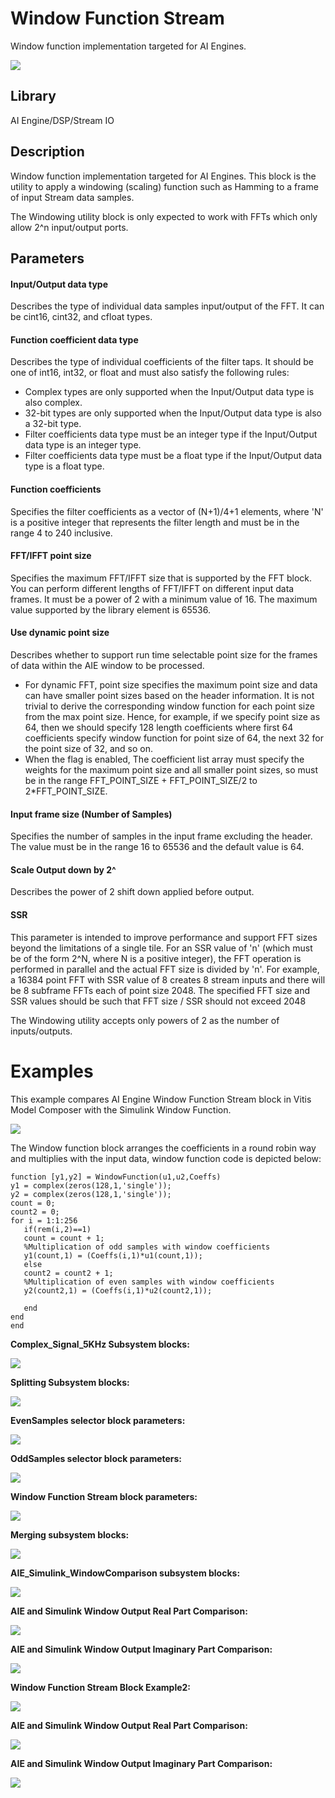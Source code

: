 # Window Function Stream

Window function implementation targeted for AI Engines.

![](./Images/block.png)

## Library

AI Engine/DSP/Stream IO

## Description

Window function implementation targeted for AI Engines. This block is
the utility to apply a windowing (scaling) function such as Hamming to a
frame of input Stream data samples.

The Windowing utility block is only expected to work with FFTs which
only allow 2^n input/output ports.

## Parameters

#### Input/Output data type

Describes the type of individual data samples input/output of the
  FFT. It can be cint16, cint32, and cfloat types.

#### Function coefficient data type
Describes the type of individual coefficients of the filter taps. It
  should be one of int16, int32, or float and must also satisfy the
  following rules:
  - Complex types are only supported when the Input/Output data type is
    also complex.
- 32-bit types are only supported when the Input/Output data type is
    also a 32-bit type.
- Filter coefficients data type must be an integer type if the
    Input/Output data type is an integer type.
- Filter coefficients data type must be a float type if the
    Input/Output data type is a float type.

#### Function coefficients

Specifies the filter coefficients as a vector of (N+1)/4+1 elements,
  where 'N' is a positive integer that represents the filter length and
  must be in the range 4 to 240 inclusive.

#### FFT/IFFT point size

Specifies the maximum FFT/IFFT size that is supported by the FFT block.
  You can perform different lengths of FFT/IFFT on different input data
  frames. It must be a power of 2 with a minimum value of 16. The
  maximum value supported by the library element is 65536.

#### Use dynamic point size
Describes whether to support run time selectable point size for the
  frames of data within the AIE window to be processed.
* For dynamic FFT, point size specifies the maximum point size and data
  can have smaller point sizes based on the header information. It is
  not trivial to derive the corresponding window function for each point
  size from the max point size. Hence, for example, if we specify point
  size as 64, then we should specify 128 length coefficients where first
  64 coefficients specify window function for point size of 64, the next
  32 for the point size of 32, and so on.
* When the flag is enabled, The coefficient list array must specify the
  weights for the maximum point size and all smaller point sizes, so
  must be in the range FFT_POINT_SIZE + FFT_POINT_SIZE/2 to
  2\*FFT_POINT_SIZE.

#### Input frame size (Number of Samples)

Specifies the number of samples in the input frame excluding the
  header. The value must be in the range 16 to 65536 and the default
  value is 64.

#### Scale Output down by 2^

Describes the power of 2 shift down applied before output.

#### SSR

This parameter is intended to improve performance and support FFT
  sizes beyond the limitations of a single tile. For an SSR value of 'n'
  (which must be of the form 2^N, where N is a positive integer), the
  FFT operation is performed in parallel and the actual FFT size is
  divided by 'n'. For example, a 16384 point FFT with SSR value of 8
  creates 8 stream inputs and there will be 8 subframe FFTs each of
  point size 2048. The specified FFT size and SSR values should be such
  that FFT size / SSR should not exceed 2048

The Windowing utility accepts only powers of 2 as the number of
  inputs/outputs.

# Examples 
This example compares AI Engine Window Function Stream block in Vitis Model Composer with the Simulink Window Function.

![](./Images/WindowStream_Ex1.png)

The Window function block arranges the coefficients in a round robin way and multiplies with the input data,
window function code is depicted below:


```
function [y1,y2] = WindowFunction(u1,u2,Coeffs)
y1 = complex(zeros(128,1,'single'));
y2 = complex(zeros(128,1,'single'));
count = 0;
count2 = 0;
for i = 1:1:256
   if(rem(i,2)==1)  
   count = count + 1;
   %Multiplication of odd samples with window coefficients
   y1(count,1) = (Coeffs(i,1)*u1(count,1)); 
   else           
   count2 = count2 + 1;
   %Multiplication of even samples with window coefficients
   y2(count2,1) = (Coeffs(i,1)*u2(count2,1)); 

   end
end
end
```
**Complex_Signal_5KHz Subsystem blocks:**

![](./Images/Complex_Signal_5KHz.png)

**Splitting Subsystem blocks:**

![](./Images/Splitting_Subsystem.png)

**EvenSamples selector block parameters:**

![](./Images/EvenSamples_Selector_BlockParameters.png)

**OddSamples selector block parameters:**

![](./Images/OddSample_Selector_BlockParameters.png)

**Window Function Stream block parameters:**

![](./Images/WindowStreamBlockParameters.png)

**Merging subsystem blocks:**

![](./Images/Merging_Subsystem.png)

**AIE_Simulink_WindowComparison subsystem blocks:**

![](./Images/AIE_Simulink_WindowComparison.png)

**AIE and Simulink Window Output Real Part Comparison:**

![](./Images/WindowOutRealPart.png)

**AIE and Simulink Window Output Imaginary Part Comparison:**

![](./Images/WindowOutImaginaryPart.png)

**Window Function Stream Block Example2:**

![](./Images/WindowStream_Ex2.png)

**AIE and Simulink Window Output Real Part Comparison:**

![](./Images/WindowOut_RealPart_Ex2.png)

**AIE and Simulink Window Output Imaginary Part Comparison:**

![](./Images/WindowOut_imagpart_Ex2.png)

